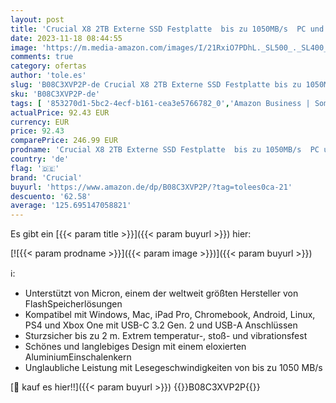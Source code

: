 ```yaml
---
layout: post
title: 'Crucial X8 2TB Externe SSD Festplatte  bis zu 1050MB/s  PC und Mac  USB 3.2 Portable Solid State Drive - CT2000X8SSD9'
date: 2023-11-18 08:44:55
image: 'https://m.media-amazon.com/images/I/21RxiO7PDhL._SL500_._SL400_.jpg'
comments: true
category: ofertas
author: 'tole.es'
slug: 'B08C3XVP2P-de Crucial X8 2TB Externe SSD Festplatte bis zu 1050MB/s PC...'
sku: 'B08C3XVP2P-de'
tags: [ '853270d1-5bc2-4ecf-b161-cea3e5766782_0','Amazon Business | Sommer-Rabatt-Aktion','Arborist Merchandising Root','Bereit für den Schulanfang','Best Selling','Computer & Zubehör','Computer & Zubehör: Produkte mit Umwelt-Label','Crucial Store','Custom Stores','Datenspeicher','Elektronik und Technik','Externe Datenspeicher','Externe SSD','Externe Speichermedien','Interne Solid State Drives','Komponenten','PC','PC-Gaming','Self Service','Special Features Stores','Stores','a4cbee59-f823-40fe-831a-7de64f655f6f_0','a4cbee59-f823-40fe-831a-7de64f655f6f_1301','a4cbee59-f823-40fe-831a-7de64f655f6f_6301','a4cbee59-f823-40fe-831a-7de64f655f6f_9501','a4cbee59-f823-40fe-831a-7de64f655f6f_9801','crucial','e26659c6-d1cd-45cb-800b-2f9b432b8572_0','e26659c6-d1cd-45cb-800b-2f9b432b8572_1301','e26659c6-d1cd-45cb-800b-2f9b432b8572_5901','​Bücher','🇩🇪', ]
actualPrice: 92.43 EUR
currency: EUR
price: 92.43
comparePrice: 246.99 EUR
prodname: 'Crucial X8 2TB Externe SSD Festplatte  bis zu 1050MB/s  PC und Mac  USB 3.2 Portable Solid State Drive - CT2000X8SSD9'
country: 'de'
flag: '🇩🇪'
brand: 'Crucial'
buyurl: 'https://www.amazon.de/dp/B08C3XVP2P/?tag=tolees0ca-21'
descuento: '62.58'
average: '125.695147058821'
---
```


Es gibt ein [{{< param title >}}]({{< param buyurl >}}) hier:

[![{{< param prodname >}}]({{< param image >}})]({{< param buyurl >}})

ℹ️:

- Unterstützt von Micron, einem der weltweit größten Hersteller von FlashSpeicherlösungen
- Kompatibel mit Windows, Mac, iPad Pro, Chromebook, Android, Linux, PS4 und Xbox One mit USB-C 3.2 Gen. 2 und USB-A Anschlüssen
- Sturzsicher bis zu 2 m. Extrem temperatur-, stoß- und vibrationsfest
- Schönes und langlebiges Design mit einem eloxierten AluminiumEinschalenkern
- Unglaubliche Leistung mit Lesegeschwindigkeiten von bis zu 1050 MB/s

[🛒 kauf es hier!!]({{< param buyurl >}})
{{<world>}}B08C3XVP2P{{</world>}}
